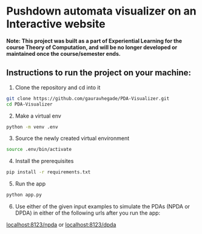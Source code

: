 # Pushdown automata visualizer on an Interactive website

<b>
Note: This project was built as a part of Experiential Learning for the course Theory of Computation, and will be no longer developed or maintained once the course/semester ends.
</b>

## Instructions to run the project on your machine:

1. Clone the repository and cd into it

```bash
git clone https://github.com/gauravhegade/PDA-Visualizer.git
cd PDA-Visualizer
```

2. Make a virtual env

```bash
python -m venv .env
```

3. Source the newly created virtual environment

```bash
source .env/bin/activate
```

4. Install the prerequisites

```bash
pip install -r requirements.txt
```

5. Run the app

```bash
python app.py
```

6. Use either of the given input examples to simulate the PDAs (NPDA or DPDA) in either of the following urls after you run the app:

[localhost:8123/npda](http://localhost:8123/npda) or [localhost:8123/dpda](http://localhost:8123/npda)
